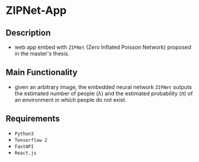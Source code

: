 # ZIPNet-App

## Description
* web app embed with `ZIPNet` (Zero Inflated Poisson Network) proposed in the master's thesis.

## Main Functionality
* given an arbitrary image, the embedded neural network `ZIPNet` outputs the estimated number of people ($\lambda$) and the estimated probability ($\pi$) of an environment in which people do not exist.

## Requirements
* `Python3`
* `Tensorflow 2`
* `FastAPI`
* `React.js`
